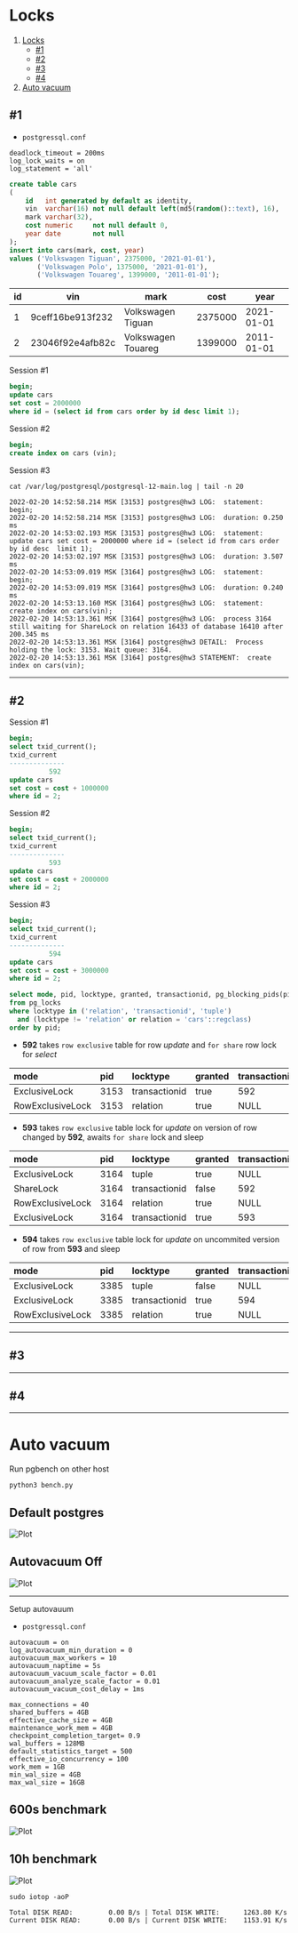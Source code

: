 # <a name="locks"></a> Locks

1. [Locks](#locks)
    - [#1](#1)
    - [#2](#2)
    - [#3](#3)
    - [#4](#4)
2. [Auto vacuum](#autovacuum)

## <a name="1"></a> #1

- `postgressql.conf`

```shell
deadlock_timeout = 200ms
log_lock_waits = on 
log_statement = 'all'   
```

```sql
create table cars
(
    id   int generated by default as identity,
    vin  varchar(16) not null default left(md5(random()::text), 16),
    mark varchar(32),
    cost numeric     not null default 0,
    year date        not null
);
insert into cars(mark, cost, year)
values ('Volkswagen Tiguan', 2375000, '2021-01-01'),
       ('Volkswagen Polo', 1375000, '2021-01-01'),
       ('Volkswagen Touareg', 1399000, '2011-01-01');
```

| id  | vin              | mark               | cost    | year       |
|-----|------------------|--------------------|---------|------------|
| 1   | 9ceff16be913f232 | Volkswagen Tiguan  | 2375000 | 2021-01-01 |
| 2   | 23046f92e4afb82c | Volkswagen Touareg | 1399000 | 2011-01-01 |

Session #1

```sql
begin;
update cars
set cost = 2000000
where id = (select id from cars order by id desc limit 1);
```

Session #2

```sql
begin;
create index on cars (vin);
```

Session #3

```shell
cat /var/log/postgresql/postgresql-12-main.log | tail -n 20
```

```
2022-02-20 14:52:58.214 MSK [3153] postgres@hw3 LOG:  statement: begin;
2022-02-20 14:52:58.214 MSK [3153] postgres@hw3 LOG:  duration: 0.250 ms
2022-02-20 14:53:02.193 MSK [3153] postgres@hw3 LOG:  statement: update cars set cost = 2000000 where id = (select id from cars order by id desc  limit 1);
2022-02-20 14:53:02.197 MSK [3153] postgres@hw3 LOG:  duration: 3.507 ms
2022-02-20 14:53:09.019 MSK [3164] postgres@hw3 LOG:  statement: begin;
2022-02-20 14:53:09.019 MSK [3164] postgres@hw3 LOG:  duration: 0.240 ms
2022-02-20 14:53:13.160 MSK [3164] postgres@hw3 LOG:  statement: create index on cars(vin);
2022-02-20 14:53:13.361 MSK [3164] postgres@hw3 LOG:  process 3164 still waiting for ShareLock on relation 16433 of database 16410 after 200.345 ms
2022-02-20 14:53:13.361 MSK [3164] postgres@hw3 DETAIL:  Process holding the lock: 3153. Wait queue: 3164.
2022-02-20 14:53:13.361 MSK [3164] postgres@hw3 STATEMENT:  create index on cars(vin);
```

---

## <a name="2"></a> #2

Session #1

```sql
begin;
select txid_current();
txid_current 
--------------
          592
update cars
set cost = cost + 1000000
where id = 2;
```

Session #2

```sql
begin;
select txid_current();
txid_current 
--------------
          593
update cars
set cost = cost + 2000000
where id = 2;
```

Session #3

```sql
begin;
select txid_current();
txid_current 
--------------
          594
update cars
set cost = cost + 3000000
where id = 2;
```

```sql
select mode, pid, locktype, granted, transactionid, pg_blocking_pids(pid)
from pg_locks
where locktype in ('relation', 'transactionid', 'tuple')
  and (locktype != 'relation' or relation = 'cars'::regclass)
order by pid;
```

- **592** takes `row exclusive` table for row _update_ and `for share` row lock for _select_

| mode             | pid  | locktype      | granted | transactionid | pg\_blocking\_pids |
|:-----------------|:-----|:--------------|:--------|:--------------|:-------------------|
| ExclusiveLock    | 3153 | transactionid | true    | 592           |                    |
| RowExclusiveLock | 3153 | relation      | true    | NULL          |                    |

- **593** takes `row exclusive` table lock for _update_ on version of row changed by **592**, awaits `for share` lock
  and sleep

| mode             | pid  | locktype      | granted | transactionid | pg\_blocking\_pids |
|:-----------------|:-----|:--------------|:--------|:--------------|:-------------------|
| ExclusiveLock    | 3164 | tuple         | true    | NULL          | {3153}             |
| ShareLock        | 3164 | transactionid | false   | 592           | {3153}             |
| RowExclusiveLock | 3164 | relation      | true    | NULL          | {3153}             |
| ExclusiveLock    | 3164 | transactionid | true    | 593           | {3153}             |

- **594** takes `row exclusive` table lock for _update_ on uncommited version of row from **593** and sleep

| mode             | pid  | locktype      | granted | transactionid | pg\_blocking\_pids |
|:-----------------|:-----|:--------------|:--------|:--------------|:-------------------|
| ExclusiveLock    | 3385 | tuple         | false   | NULL          | {3164}             |
| ExclusiveLock    | 3385 | transactionid | true    | 594           | {3164}             |
| RowExclusiveLock | 3385 | relation      | true    | NULL          | {3164}             |

---

## <a name="3"></a> #3

---

## <a name="4"></a> #4

---

# <a name="autovacuum"></a> Auto vacuum

Run pgbench on other host

```shell
python3 bench.py
```

## Default postgres

![Plot](pg_bench_stat_default.png)

## Autovacuum Off

![Plot](pg_bench_stat_autovacuum_off.png)

---

Setup autovauum

- `postgressql.conf`

```shell
autovacuum = on 
log_autovacuum_min_duration = 0
autovacuum_max_workers = 10
autovacuum_naptime = 5s
autovacuum_vacuum_scale_factor = 0.01 
autovacuum_analyze_scale_factor = 0.01 
autovacuum_vacuum_cost_delay = 1ms  

max_connections = 40
shared_buffers = 4GB
effective_cache_size = 4GB
maintenance_work_mem = 4GB
checkpoint_completion_target= 0.9
wal_buffers = 128MB
default_statistics_target = 500
effective_io_concurrency = 100
work_mem = 1GB
min_wal_size = 4GB
max_wal_size = 16GB
```

## 600s benchmark

![Plot](pg_bench_plot_600s.png)

## 10h benchmark

![Plot](pg_bench_plot_10h.png)

```shell
sudo iotop -aoP
```

```shell
Total DISK READ:         0.00 B/s | Total DISK WRITE:      1263.80 K/s
Current DISK READ:       0.00 B/s | Current DISK WRITE:    1153.91 K/s
```
